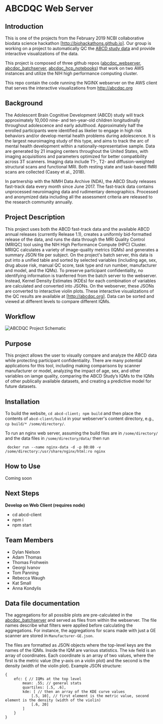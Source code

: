 # ABCDQC Web Server

## Introduction
This is one of the projects from the February 2019 NCBI collaborative biodata science hackathon [http://biohackathons.github.io]. Our group is working on a project to automatically QC the [ABCD study data](https://data-archive.nimh.nih.gov/abcd) and provide interactive visualizations of the data.

This project is composed of three github repos ([abcdqc_webserver](https://github.com/abcdqc/abcdqc_webserver), [abcdqc_batchserver](https://github.com/abcdqc/abcdqc_batchserver), [abcdqc_hcp_notebooks](https://github.com/abcdqc/abcdqc_hpc_notebooks)) that work on two AWS instances and utilize the NIH high performance computing cluster. 

This repo contain the code running the NGINX webserver on the AWS client that serves the interactive visualizations from http://abcdqc.org

## Background
The Adolescent Brain Cognitive Development (ABCD) study will track approximately 10,000 nine- and ten-year-old children longitudinally throughout adolescence and early adulthood. Approximately half the enrolled participants were identified as likelier to engage in high risk behaviors and/or develop mental health problems during adolescence. It is the largest neuroimaging study of this type, and aims to track the arc of mental health development within a nationally-representative sample. Data are generated by 21 imaging centers throughout the United States, with imaging acquisitions and parameters optimized for better compatibility across 3T scanners. Imaging data include T1-, T2- and diffusion-weighted structural scans and functional MRI. Both resting state and task-based fMRI scans are collected (Casey et al., 2018).

In partnership with the NIMH Data Archive (NDA), the ABCD Study releases fast-track data every month since June 2017. The fast-track data contains unprocessed neuroimaging data and rudimentary demographics. Processed and anonymized data including all the assessment criteria are released to the research community annually.

## Project Description
This project uses both the ABCD fast-track data and the available ABCD annual releases (currently Release 1.1), creates a uniformly bid-formatted release of the data, and runs the data through the MRI Quality Control (MRIQC) tool using the NIH High Performance Compute (HPC) Cluster. MRIQC calculates a variety of image-quality metrics (IQMs) and generates a summary JSON file per subject. On the project's batch server, this data is put into a unified table and sorted by selected variables (including age, sex, drug abuse risk, manual QC score, task type and run number, manufacturer and model, and the IQMs). To preserve participant confidentiality, no identifying information is tranferred from the batch server to the webserver. Instead, Kernel Density Estimates (KDEs) for each combination of variables are calculated and converted into JSONs. On the webserver, these JSONs are converted to interactive violin plots. These interactive visualizations of the QC results are available at [http://abcdqc.org]. Data can be sorted and viewed at different levels to compare different IQMs. 

## Workflow
![ABCDQC Project Schematic](https://raw.githubusercontent.com/abcdqc/abcdqc_batchserver/bd637699f54891a2556c20f1a52cda67324811ad/ABCDQCflowchart.png "Project Schematic")

## Purpose
This project allows the user to visually compare and analyze the ABCD data while protecting participant confidentiality. There are many potential applications for this tool, including making comparisons by scanner manufacturer or model, analyzing the impact of age, sex, and other variables on iamge quality, comparing the ABCD Study’s IQMs to the IQMs of other publically available datasets, and creating a predictive model for future datasets. 

## Installation 
To build the website, `cd abcd-client; npm build` and then place the contents of `abcd-client/build` in your webserver's content directory, e.g., `cp build/* /some/directory/`.

To run an nginx web server, assuming the build files are in `/some/directory/` and the data files in `/some/directory/data/` then run

     docker run --name nginx-data -d -p 80:80 -v /some/directory:/usr/share/nginx/html:ro nginx

## How to Use
Coming soon

## Next Steps

**Develop on Web Client (requires node)**
 * cd abcd-client
 * npm i
 * npm start

## Team Members
 * Dylan Nielson
 * Adam Thomas
 * Thomas Frohwein
 * Georgi Ivanov
 * Tom Panning
 * Rebecca Waugh
 * Kat Small
 * Anna Kondylis

## Data file documentation
The aggregations for all possible plots are pre-calculated in the [abcdqc_batchserver](https://github.com/abcdqc/abcdqc_batchserver) and served as files from within the webserver. The file names describe what filters were applied before calculating the aggregations. For instance, the aggregations for scans made with just a GE scanner are stored in `Manufacturer-GE.json`.

The files are formatted as JSON objects where the top-level keys are the names of the IQMs. Inside the IQM are various statistics. The `kde` field is an array of coordinates. Each coordinate is an array of two values, where the first is the metric value (the y-axis on a violin plot) and the second is the density (width of the violin plot). Example JSON structure:

    {
        efc: { // IQMs at the top level
            mean: .55; // general stats
            quartiles: [.5, .6],
            kde: [ // then an array of the KDE curve values
                [.5, 10], // first element is the metric value, second element is the density (width of the violin)
                [.6, 20]
            ]
        }
    }
